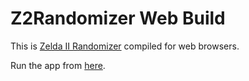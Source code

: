 # Z2Randomizer Web Build

This is [Zelda II Randomizer](https://github.com/Ellendar/Z2Randomizer/) compiled for web browsers.

Run the app from [here](https://initsu.github.io/Z2R-Web/).
